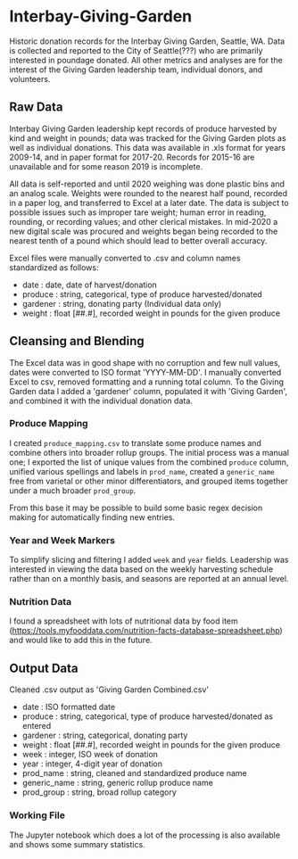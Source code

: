 # Interbay-Giving-Garden
Historic donation records for the Interbay Giving Garden, Seattle, WA. Data is collected and reported to the City of Seattle(???) who are primarily interested in poundage donated. All other metrics and analyses are for the interest of the Giving Garden leadership team, individual donors, and volunteers.

## Raw Data
Interbay Giving Garden leadership kept records of produce harvested by kind and weight in pounds; data was tracked for the Giving Garden plots as well as individual donations. This data was available in .xls format for years 2009-14, and in paper format for 2017-20. Records for 2015-16 are unavailable and for some reason 2019 is incomplete. 

All data is self-reported and until 2020 weighing was done plastic bins and an analog scale. Weights were rounded to the nearest half pound, recorded in a paper log, and transferred to Excel at a later date. The data is subject to possible issues such as improper tare weight; human error in reading, rounding, or recording values; and other clerical mistakes. In mid-2020 a new digital scale was procured and weights began being recorded to the nearest tenth of a pound which should lead to better overall accuracy.

Excel files were manually converted to .csv and column names standardized as follows:

- date : date, date of harvest/donation
- produce : string, categorical, type of produce harvested/donated
- gardener : string, donating party (Individual data only)
- weight : float [##.#], recorded weight in pounds for the given produce

## Cleansing and Blending
The Excel data was in good shape with no corruption and few null values, dates were converted to ISO format 'YYYY-MM-DD'. I manually converted Excel to csv, removed formatting and a running total column. To the Giving Garden data I added a 'gardener' column, populated it with 'Giving Garden', and combined it with the individual donation data.

### Produce Mapping
I created `produce_mapping.csv` to translate some produce names and combine others into broader rollup groups. The initial process was a manual one; I exported the list of unique values from the combined `produce` column, unified various spellings and labels in `prod_name`, created a `generic_name` free from varietal or other minor differentiators, and grouped items together under a much broader `prod_group`.

From this base it may be possible to build some basic regex decision making for automatically finding new entries.

### Year and Week Markers
To simplify slicing and filtering I added `week` and `year` fields. Leadership was interested in viewing the data based on the weekly harvesting schedule rather than on a monthly basis, and seasons are reported at an annual level.

### Nutrition Data
I found a spreadsheet with lots of nutritional data by food item (https://tools.myfooddata.com/nutrition-facts-database-spreadsheet.php) and would like to add this in the future.

## Output Data
Cleaned .csv output as 'Giving Garden Combined.csv'
- date : ISO formatted date
- produce : string, categorical, type of produce harvested/donated as entered
- gardener : string, categorical, donating party
- weight : float [##.#], recorded weight in pounds for the given produce
- week : integer, ISO week of donation
- year : integer, 4-digit year of donation
- prod_name : string, cleaned and standardized produce name
- generic_name : string, generic rollup produce name
- prod_group : string, broad rollup category

### Working File
The Jupyter notebook which does a lot of the processing is also available and shows some summary statistics.
